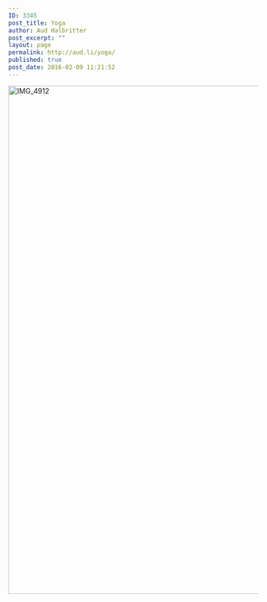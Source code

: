 ```yaml
---
ID: 3345
post_title: Yoga
author: Aud Halbritter
post_excerpt: ""
layout: page
permalink: http://aud.li/yoga/
published: true
post_date: 2016-02-09 11:21:52
---
```

<a href="http://aud.li/wp-content/uploads/2016/02/IMG_4912.jpg" rel="attachment wp-att-3346"><img class="alignnone size-large wp-image-3346" src="http://aud.li/wp-content/uploads/2016/02/IMG_4912-683x1024.jpg" alt="IMG_4912" width="683" height="1024" /></a>